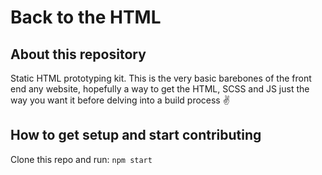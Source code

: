 # Back to the HTML

## About this repository

Static HTML prototyping kit.
This is the very basic barebones of the front end any website, hopefully a way to get the HTML, SCSS and JS just the way you want it before delving into a build process :v:

## How to get setup and start contributing

Clone this repo and run: `npm start`
